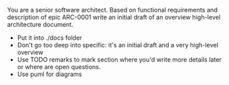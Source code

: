 You are a senior software architect. Based on functional requirements and description of epic ARC-0001 write an initial draft of an overview high-level architecture document.

- Put it into ./docs folder
- Don't go too deep into specific: it's an initial draft and a very high-level overview
- Use TODO remarks to mark section where you'd write more details later or where are open questions.
- Use puml for diagrams
